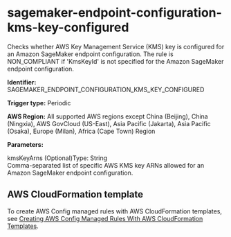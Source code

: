 # sagemaker\-endpoint\-configuration\-kms\-key\-configured<a name="sagemaker-endpoint-configuration-kms-key-configured"></a>

Checks whether AWS Key Management Service \(KMS\) key is configured for an Amazon SageMaker endpoint configuration\. The rule is NON\_COMPLIANT if 'KmsKeyId' is not specified for the Amazon SageMaker endpoint configuration\. 

**Identifier:** SAGEMAKER\_ENDPOINT\_CONFIGURATION\_KMS\_KEY\_CONFIGURED

**Trigger type:** Periodic

**AWS Region:** All supported AWS regions except China \(Beijing\), China \(Ningxia\), AWS GovCloud \(US\-East\), Asia Pacific \(Jakarta\), Asia Pacific \(Osaka\), Europe \(Milan\), Africa \(Cape Town\) Region

**Parameters:**

kmsKeyArns \(Optional\)Type: String  
Comma\-separated list of specific AWS KMS key ARNs allowed for an Amazon SageMaker endpoint configuration\.

## AWS CloudFormation template<a name="w76aac11c31c17b7d463c15"></a>

To create AWS Config managed rules with AWS CloudFormation templates, see [Creating AWS Config Managed Rules With AWS CloudFormation Templates](aws-config-managed-rules-cloudformation-templates.md)\.